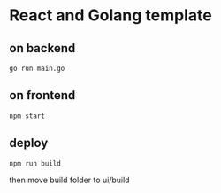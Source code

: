 # React and Golang template

## on backend
```
go run main.go
```

## on frontend
```
npm start
```
## deploy

```
npm run build
```

then move build folder to ui/build